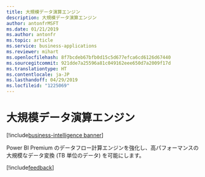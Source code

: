 ```yaml
---
title: 大規模データ演算エンジン
description: 大規模データ演算エンジン
author: antonfrMSFT
ms.date: 01/21/2019
ms.author: antonfr
ms.topic: article
ms.service: business-applications
ms.reviewer: mihart
ms.openlocfilehash: 8f7bcdeb67bfb0d15c5d677efca6cd6126d67440
ms.sourcegitcommit: 921dde7a25596a81c049162eee650d7a2009f17d
ms.translationtype: HT
ms.contentlocale: ja-JP
ms.lasthandoff: 04/29/2019
ms.locfileid: "1225069"
---
```

# <a name="large-scale-data-compute-engine"></a>大規模データ演算エンジン

[!include[business-intelligence banner](../../../includes/business-intelligence.md)]

Power BI Premium のデータフロー計算エンジンを強化し、高パフォーマンスの大規模なデータ変換 (TB 単位のデータ) を可能にします。

[!include[feedback](../../includes/service-feedback.md)]